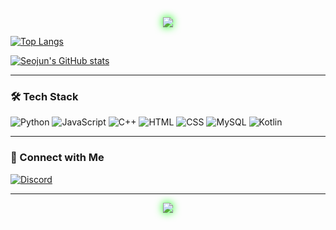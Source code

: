 <!-- 헤더 (네온 사인 + 애니메이션) -->
<div align="center">
  <img src="https://capsule-render.vercel.app/api?type=rect&color=282828&height=200&section=header&text=Welcome%20to%20Seojun's%20GitHub&fontSize=35&fontColor=00FF00" class="neon-glow" />
</div>

<!-- GitHub 통계 -->
[![Top Langs](https://github-readme-stats.vercel.app/api/top-langs/?username=seojun133&layout=compact)](https://github.com/anuraghazra/github-readme-stats)

[![Seojun's GitHub stats](https://github-readme-stats.vercel.app/api?username=seojun133&show_icons=true&theme=tokyonight)](https://github.com/anuraghazra/github-readme-stats)

---

### 🛠 Tech Stack

![Python](https://img.shields.io/badge/Python-3776AB?style=for-the-badge&logo=python&logoColor=white)
![JavaScript](https://img.shields.io/badge/JavaScript-F7DF1E?style=for-the-badge&logo=JavaScript&logoColor=black)
![C++](https://img.shields.io/badge/C%2B%2B-00599C?style=for-the-badge&logo=c%2B%2B&logoColor=white)
![HTML](https://img.shields.io/badge/HTML-239120?style=for-the-badge&logo=html5&logoColor=white)
![CSS](https://img.shields.io/badge/CSS-239120?style=for-the-badge&logo=css3&logoColor=white)
![MySQL](https://img.shields.io/badge/MySQL-4479A1?style=for-the-badge&logo=mysql&logoColor=white)
![Kotlin](https://img.shields.io/badge/Kotlin-0095D5?style=for-the-badge&logo=kotlin&logoColor=white)

---

### 📢 Connect with Me
[![Discord](https://img.shields.io/badge/Discord-zxzcs_-5865F2?style=for-the-badge&logo=discord&logoColor=white)](https://discord.com/)

---

<!-- 푸터 (네온 사인 + 애니메이션) -->
<div align="center">
  <img src="https://capsule-render.vercel.app/api?type=rect&color=282828&height=150&section=footer&text=Thank%20you%20for%20visiting!&fontSize=30&fontColor=00FF00" class="neon-glow" />
</div>

<!-- CSS 애니메이션 적용 -->
<style>
  .neon-glow {
    animation: neon-flicker 1.5s infinite alternate;
  }

  @keyframes neon-flicker {
    0% { filter: drop-shadow(0 0 5px #00ff00); }
    50% { filter: drop-shadow(0 0 15px #00ff00); }
    100% { filter: drop-shadow(0 0 5px #00ff00); }
  }
</style>
